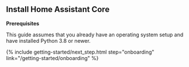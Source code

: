 ## Install Home Assistant Core

<div class='note'>
<b>Prerequisites</b>

This guide assumes that you already have an operating system setup and have installed Python 3.8 or newer.
</div>

{% include getting-started/next_step.html step="onboarding" link="/getting-started/onboarding" %}
